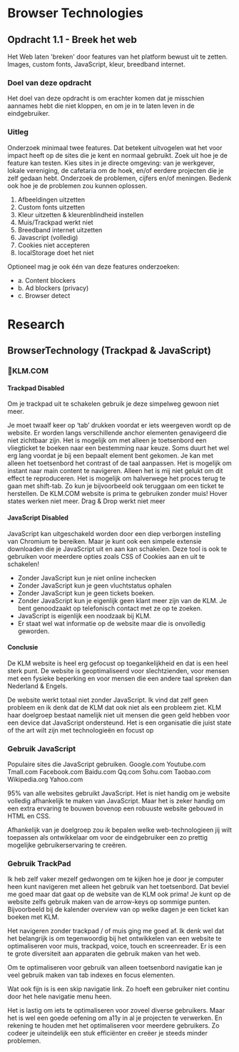 # Browser Technologies
## Opdracht 1.1 - Breek het web
Het Web laten 'breken' door features van het platform bewust uit te zetten. Images, custom fonts, JavaScript, kleur, breedband internet.

### Doel van deze opdracht
Het doel van deze opdracht is om erachter komen dat je misschien aannames hebt die niet kloppen, en om je in te laten leven in de eindgebruiker.


### Uitleg
Onderzoek minimaal twee features. Dat betekent uitvogelen wat het voor impact heeft op de sites die je kent en normaal gebruikt. Zoek uit hoe je de feature kan testen. Kies sites in je directe omgeving: van je werkgever, lokale vereniging, de cafetaria om de hoek, en/of eerdere projecten die je zelf gedaan hebt. Onderzoek de problemen, cijfers en/of meningen. Bedenk ook hoe je de problemen zou kunnen oplossen.

1. Afbeeldingen uitzetten
2. Custom fonts uitzetten
3. Kleur uitzetten & kleurenblindheid instellen
4. Muis/Trackpad werkt niet
5. Breedband internet uitzetten
6. Javascript (volledig)
7. Cookies niet accepteren
8. localStorage doet het niet

Optioneel mag je ook één van deze features onderzoeken:
- a. Content blockers
- b. Ad blockers (privacy)
- c. Browser detect

# Research
## BrowserTechnology (Trackpad & JavaScript)

### KLM.COM

#### Trackpad Disabled

Om je trackpad uit te schakelen gebruik je deze simpelweg gewoon niet meer.

Je moet twaalf keer op ‘tab’ drukken voordat er iets weergeven wordt op de website. Er worden langs verschillende anchor elementen genavigeerd die niet zichtbaar zijn.
Het is mogelijk om met alleen je toetsenbord een vliegticket te boeken naar een bestemming naar keuze. Soms duurt het wel erg lang voordat je bij een bepaalt element bent gekomen.
Je kan met alleen het toetsenbord het contrast of de taal aanpassen.
Het is mogelijk om instant naar main content te navigeren. Alleen het is mij niet gelukt om dit effect te reproduceren.
Het is mogelijk om halverwege het proces terug te gaan met shift-tab. Zo kun je bijvoorbeeld ook teruggaan om een ticket te herstellen.
De KLM.COM website is prima te gebruiken zonder muis!
Hover states werken niet meer.
Drag & Drop werkt niet meer

#### JavaScript Disabled
JavaScript kan uitgeschakeld worden door een diep verborgen instelling van Chromium te bereiken. Maar je kunt ook een simpele extensie downloaden die je JavaScript uit en aan kan schakelen. Deze tool is ook te gebruiken voor meerdere opties zoals CSS of Cookies aan en uit te schakelen!

* Zonder JavaScript kun je niet online inchecken
* Zonder JavaScript kun je geen vluchtstatus ophalen
* Zonder JavaScript kun je geen tickets boeken.
* Zonder JavaScript kun je eigenlijk geen klant meer zijn van de KLM. Je bent genoodzaakt op telefonisch contact met ze op te zoeken.
* JavaScript is eigenlijk een noodzaak bij KLM.
* Er staat wel wat informatie op de website maar die is onvolledig geworden.

#### Conclusie
De KLM website is heel erg gefocust op toegankelijkheid en dat is een heel sterk punt. De website is geoptimaliseerd voor slechtzienden, voor mensen met een fysieke beperking en voor mensen die een andere taal spreken dan Nederland & Engels. 

De website werkt totaal niet zonder JavaScript. Ik vind dat zelf geen probleem en ik denk dat de KLM dat ook niet als een probleem ziet. KLM haar doelgroep bestaat namelijk niet uit mensen die geen geld hebben voor een device dat JavaScript ondersteund. Het is een organisatie die juist state of the art wilt zijn met technologieën en focust op

### Gebruik JavaScript

Populaire sites die JavaScript gebruiken.
Google.com
Youtube.com
Tmall.com
Facebook.com
Baidu.com
Qq.com
Sohu.com
Taobao.com
Wikipedia.org
Yahoo.com

95% van alle websites gebruikt JavaScript. Het is niet handig om je website volledig afhankelijk te maken van JavaScript. Maar het is zeker handig om een extra ervaring te bouwen bovenop een robuuste website gebouwd in HTML en CSS.

Afhankelijk van je doelgroep zou ik bepalen welke web-technologieen jij wilt toepassen als ontwikkelaar om voor de eindgebruiker een zo prettig mogelijke gebruikerservaring te creëren. 

### Gebruik TrackPad
Ik heb zelf vaker mezelf gedwongen om te kijken hoe je door je computer heen kunt navigeren met alleen het gebruik van het toetsenbord. Dat beviel me goed maar dat gaat op de website van de KLM ook prima! Je kunt op de website zelfs gebruik maken van de arrow-keys op sommige punten. Bijvoorbeeld bij de kalender overview van op welke dagen je een ticket kan boeken met KLM.

Het navigeren zonder trackpad / of muis ging me goed af. 
Ik denk wel dat het belangrijk is om tegenwoordig bij het ontwikkelen van een website te optimaliseren voor muis, trackpad, voice, touch en screenreader. Er is een te grote diversiteit aan apparaten die gebruik maken van het web. 

Om te optimaliseren voor gebruik van alleen toetsenbord navigatie kan je veel gebruik maken van tab indexes en focus elementen.

Wat ook fijn is is een skip navigatie link. Zo hoeft een gebruiker niet continu door het hele navigatie menu heen.

Het is lastig om iets te optimaliseren voor zoveel diverse gebruikers. Maar het is wel een goede oefening om a11y in al je projecten te verwerken. En rekening te houden met het optimaliseren voor meerdere gebruikers. Zo codeer je uiteindelijk een stuk efficiënter en creëer je steeds minder problemen.